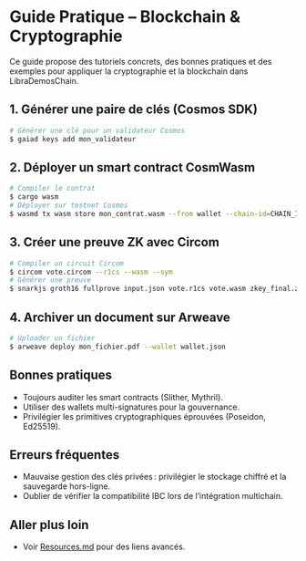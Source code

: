 # Guide Pratique – Blockchain & Cryptographie

Ce guide propose des tutoriels concrets, des bonnes pratiques et des exemples pour appliquer la cryptographie et la blockchain dans LibraDemosChain.

## 1. Générer une paire de clés (Cosmos SDK)
```sh
# Générer une clé pour un validateur Cosmos
$ gaiad keys add mon_validateur
```

## 2. Déployer un smart contract CosmWasm
```sh
# Compiler le contrat
$ cargo wasm
# Déployer sur testnet Cosmos
$ wasmd tx wasm store mon_contrat.wasm --from wallet --chain-id=CHAIN_ID
```

## 3. Créer une preuve ZK avec Circom
```sh
# Compiler un circuit Circom
$ circom vote.circom --r1cs --wasm --sym
# Générer une preuve
$ snarkjs groth16 fullprove input.json vote.r1cs vote.wasm zkey_final.zkey proof.json public.json
```

## 4. Archiver un document sur Arweave
```sh
# Uploader un fichier
$ arweave deploy mon_fichier.pdf --wallet wallet.json
```

## Bonnes pratiques
- Toujours auditer les smart contracts (Slither, Mythril).
- Utiliser des wallets multi-signatures pour la gouvernance.
- Privilégier les primitives cryptographiques éprouvées (Poseidon, Ed25519).

## Erreurs fréquentes
- Mauvaise gestion des clés privées : privilégier le stockage chiffré et la sauvegarde hors-ligne.
- Oublier de vérifier la compatibilité IBC lors de l’intégration multichain.

## Aller plus loin
- Voir [Resources.md](./Resources.md) pour des liens avancés.
